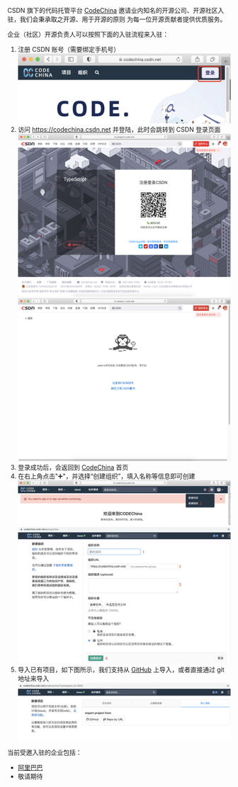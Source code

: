 CSDN 旗下的代码托管平台 [CodeChina](https://codechina.csdn.net/) 邀请业内知名的开源公司、开源社区入驻，我们会秉承取之开源、用于开源的原则
为每一位开源贡献者提供优质服务。

企业（社区）开源负责人可以按照下面的入驻流程来入驻：
1. 注册 CSDN 账号（需要绑定手机号）
![](img/code-china-1.png)
2. 访问 https://codechina.csdn.net 并登陆，此时会跳转到 CSDN 登录页面
![](img/code-china-2.png)
![](img/code-china-3.png)
3. 登录成功后，会返回到 [CodeChina](https://codechina.csdn.net/) 首页
4. 在右上角点击"➕"，并选择“创建组织”，填入名称等信息即可创建
![](img/code-china-4.png)
![](img/code-china-5.png)
5. 导入已有项目，如下图所示，我们支持从 [GitHub](https://github.com/) 上导入，或者直接通过 git 地址来导入
![](img/code-china-6.png)

当前受邀入驻的企业包括：
* [阿里巴巴](https://codechina.csdn.net/alibaba)
* 敬请期待
